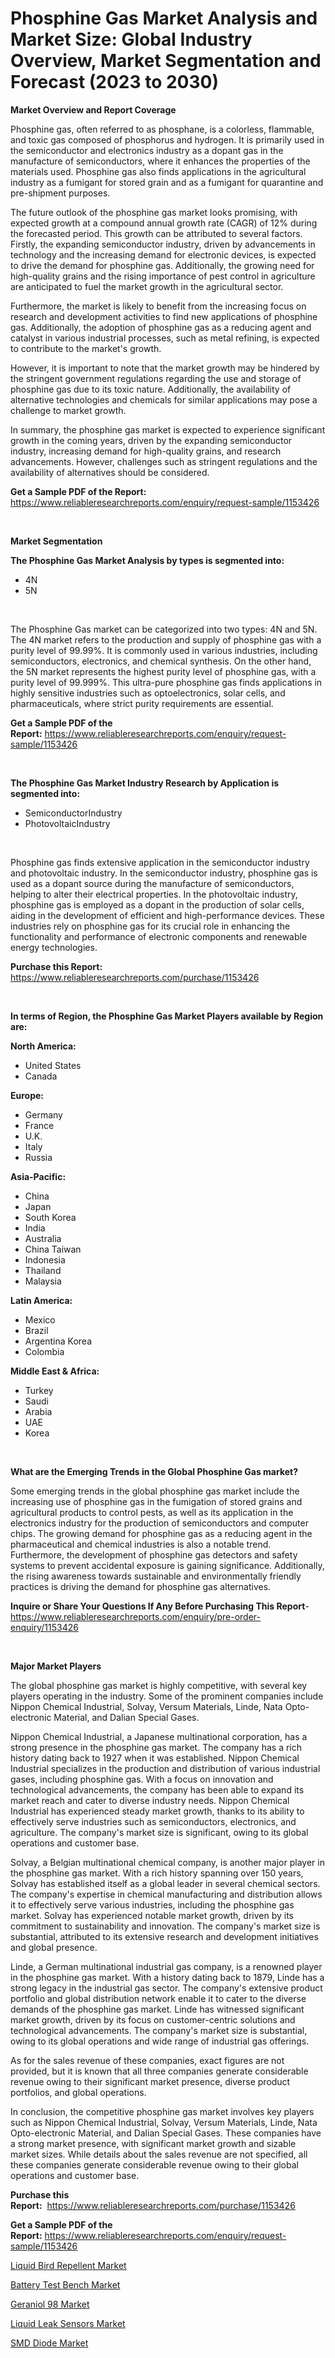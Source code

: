 <p><h1>Phosphine Gas Market Analysis and Market Size: Global Industry Overview, Market Segmentation and Forecast (2023 to 2030)</h1></p><p><strong>Market Overview and Report Coverage</strong></p>
<p><p>Phosphine gas, often referred to as phosphane, is a colorless, flammable, and toxic gas composed of phosphorus and hydrogen. It is primarily used in the semiconductor and electronics industry as a dopant gas in the manufacture of semiconductors, where it enhances the properties of the materials used. Phosphine gas also finds applications in the agricultural industry as a fumigant for stored grain and as a fumigant for quarantine and pre-shipment purposes.</p><p>The future outlook of the phosphine gas market looks promising, with expected growth at a compound annual growth rate (CAGR) of 12% during the forecasted period. This growth can be attributed to several factors. Firstly, the expanding semiconductor industry, driven by advancements in technology and the increasing demand for electronic devices, is expected to drive the demand for phosphine gas. Additionally, the growing need for high-quality grains and the rising importance of pest control in agriculture are anticipated to fuel the market growth in the agricultural sector.</p><p>Furthermore, the market is likely to benefit from the increasing focus on research and development activities to find new applications of phosphine gas. Additionally, the adoption of phosphine gas as a reducing agent and catalyst in various industrial processes, such as metal refining, is expected to contribute to the market's growth.</p><p>However, it is important to note that the market growth may be hindered by the stringent government regulations regarding the use and storage of phosphine gas due to its toxic nature. Additionally, the availability of alternative technologies and chemicals for similar applications may pose a challenge to market growth.</p><p>In summary, the phosphine gas market is expected to experience significant growth in the coming years, driven by the expanding semiconductor industry, increasing demand for high-quality grains, and research advancements. However, challenges such as stringent regulations and the availability of alternatives should be considered.</p></p>
<p><strong>Get a Sample PDF of the Report:</strong> <a href="https://www.reliableresearchreports.com/enquiry/request-sample/1153426">https://www.reliableresearchreports.com/enquiry/request-sample/1153426</a></p>
<p>&nbsp;</p>
<p><strong>Market Segmentation</strong></p>
<p><strong>The Phosphine Gas Market Analysis by types is segmented into:</strong></p>
<p><ul><li>4N</li><li>5N</li></ul></p>
<p>&nbsp;</p>
<p><p>The Phosphine Gas market can be categorized into two types: 4N and 5N. The 4N market refers to the production and supply of phosphine gas with a purity level of 99.99%. It is commonly used in various industries, including semiconductors, electronics, and chemical synthesis. On the other hand, the 5N market represents the highest purity level of phosphine gas, with a purity level of 99.999%. This ultra-pure phosphine gas finds applications in highly sensitive industries such as optoelectronics, solar cells, and pharmaceuticals, where strict purity requirements are essential.</p></p>
<p><strong>Get a Sample PDF of the Report:</strong>&nbsp;<a href="https://www.reliableresearchreports.com/enquiry/request-sample/1153426">https://www.reliableresearchreports.com/enquiry/request-sample/1153426</a></p>
<p>&nbsp;</p>
<p><strong>The Phosphine Gas Market Industry Research by Application is segmented into:</strong></p>
<p><ul><li>SemiconductorIndustry</li><li>PhotovoltaicIndustry</li></ul></p>
<p>&nbsp;</p>
<p><p>Phosphine gas finds extensive application in the semiconductor industry and photovoltaic industry. In the semiconductor industry, phosphine gas is used as a dopant source during the manufacture of semiconductors, helping to alter their electrical properties. In the photovoltaic industry, phosphine gas is employed as a dopant in the production of solar cells, aiding in the development of efficient and high-performance devices. These industries rely on phosphine gas for its crucial role in enhancing the functionality and performance of electronic components and renewable energy technologies.</p></p>
<p><strong>Purchase this Report:</strong>&nbsp; <a href="https://www.reliableresearchreports.com/purchase/1153426">https://www.reliableresearchreports.com/purchase/1153426</a></p>
<p>&nbsp;</p>
<p><strong>In terms of Region, the Phosphine Gas Market Players available by Region are:</strong></p>
<p>
    <p> <strong> North America: </strong>
        <ul>
            <li>United States</li>
            <li>Canada</li>
        </ul>
        </p> 
    <p> <strong> Europe: </strong>
        <ul>
            <li>Germany</li>
            <li>France</li>
            <li>U.K.</li>
            <li>Italy</li>
            <li>Russia</li>
        </ul>
        </p> 
    <p> <strong> Asia-Pacific: </strong>
        <ul>
            <li>China</li>
            <li>Japan</li>
            <li>South Korea</li>
            <li>India</li>
            <li>Australia</li>
            <li>China Taiwan</li>
            <li>Indonesia</li>
            <li>Thailand</li>
            <li>Malaysia</li>
        </ul>
        </p> 
    <p> <strong> Latin America: </strong>
        <ul>
            <li>Mexico</li>
            <li>Brazil</li>
            <li>Argentina Korea</li>
            <li>Colombia</li>
        </ul>
        </p> 
    <p> <strong> Middle East & Africa: </strong>
        <ul>
            <li>Turkey</li>
            <li>Saudi</li>
            <li>Arabia</li>
            <li>UAE</li>
            <li>Korea</li>
        </ul>
    </p>
    </p>
<p>&nbsp;</p>
<p><strong>What are the Emerging Trends in the Global Phosphine Gas market?</strong></p>
<p><p>Some emerging trends in the global phosphine gas market include the increasing use of phosphine gas in the fumigation of stored grains and agricultural products to control pests, as well as its application in the electronics industry for the production of semiconductors and computer chips. The growing demand for phosphine gas as a reducing agent in the pharmaceutical and chemical industries is also a notable trend. Furthermore, the development of phosphine gas detectors and safety systems to prevent accidental exposure is gaining significance. Additionally, the rising awareness towards sustainable and environmentally friendly practices is driving the demand for phosphine gas alternatives.</p></p>
<p><strong>Inquire or Share Your Questions If Any Before Purchasing This Report</strong>- <a href="https://www.reliableresearchreports.com/enquiry/pre-order-enquiry/1153426">https://www.reliableresearchreports.com/enquiry/pre-order-enquiry/1153426</a></p>
<p>&nbsp;</p>
<p><strong>Major Market Players</strong></p>
<p><p>The global phosphine gas market is highly competitive, with several key players operating in the industry. Some of the prominent companies include Nippon Chemical Industrial, Solvay, Versum Materials, Linde, Nata Opto-electronic Material, and Dalian Special Gases.</p><p>Nippon Chemical Industrial, a Japanese multinational corporation, has a strong presence in the phosphine gas market. The company has a rich history dating back to 1927 when it was established. Nippon Chemical Industrial specializes in the production and distribution of various industrial gases, including phosphine gas. With a focus on innovation and technological advancements, the company has been able to expand its market reach and cater to diverse industry needs. Nippon Chemical Industrial has experienced steady market growth, thanks to its ability to effectively serve industries such as semiconductors, electronics, and agriculture. The company's market size is significant, owing to its global operations and customer base.</p><p>Solvay, a Belgian multinational chemical company, is another major player in the phosphine gas market. With a rich history spanning over 150 years, Solvay has established itself as a global leader in several chemical sectors. The company's expertise in chemical manufacturing and distribution allows it to effectively serve various industries, including the phosphine gas market. Solvay has experienced notable market growth, driven by its commitment to sustainability and innovation. The company's market size is substantial, attributed to its extensive research and development initiatives and global presence.</p><p>Linde, a German multinational industrial gas company, is a renowned player in the phosphine gas market. With a history dating back to 1879, Linde has a strong legacy in the industrial gas sector. The company's extensive product portfolio and global distribution network enable it to cater to the diverse demands of the phosphine gas market. Linde has witnessed significant market growth, driven by its focus on customer-centric solutions and technological advancements. The company's market size is substantial, owing to its global operations and wide range of industrial gas offerings.</p><p>As for the sales revenue of these companies, exact figures are not provided, but it is known that all three companies generate considerable revenue owing to their significant market presence, diverse product portfolios, and global operations.</p><p>In conclusion, the competitive phosphine gas market involves key players such as Nippon Chemical Industrial, Solvay, Versum Materials, Linde, Nata Opto-electronic Material, and Dalian Special Gases. These companies have a strong market presence, with significant market growth and sizable market sizes. While details about the sales revenue are not specified, all these companies generate considerable revenue owing to their global operations and customer base.</p></p>
<p><strong>Purchase this Report:</strong>&nbsp;&nbsp;<a href="https://www.reliableresearchreports.com/purchase/1153426">https://www.reliableresearchreports.com/purchase/1153426</a></p>
<p></p>
<p><strong>Get a Sample PDF of the Report:</strong>&nbsp;<a href="https://www.reliableresearchreports.com/enquiry/request-sample/1153426">https://www.reliableresearchreports.com/enquiry/request-sample/1153426</a></p>
<p><p><a href="https://github.com/Paul14Anderson63/Market-Research-Report-List-1/blob/main/liquid-bird-repellent-market.md">Liquid Bird Repellent Market</a></p><p><a href="https://medium.com/@maxinefeest1904/battery-test-bench-market-size-cagr-trends-2024-2030-15a4766466c4">Battery Test Bench Market</a></p><p><a href="https://github.com/dringals/Market-Research-Report-List-1/blob/main/geraniol-98-market.md">Geraniol 98 Market</a></p><p><a href="https://medium.com/@danesanford_55006/liquid-leak-sensors-market-report-reveals-the-latest-trends-and-growth-opportunities-of-this-market-000367df6644">Liquid Leak Sensors Market</a></p><p><a href="https://medium.com/@ollierippin/smd-diode-market-analysis-and-sze-forecasted-for-period-from-2023-to-2030-e9d61f0986df">SMD Diode Market</a></p></p>